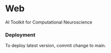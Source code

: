 # Web
AI Toolkit for Computational Neuroscience

### Deployment

To deploy latest version, commit change to main.